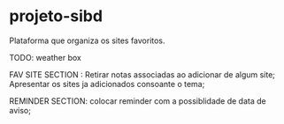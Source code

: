 # projeto-sibd

  Plataforma que organiza os sites favoritos.


TODO:
  weather box 
	
  FAV SITE SECTION :
    Retirar notas associadas ao adicionar de algum site;
    Apresentar os sites ja adicionados consoante o tema;

  REMINDER SECTION:
  colocar reminder com a possiblidade de data de aviso;
